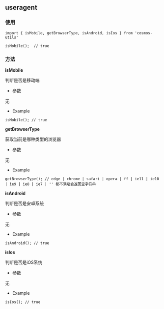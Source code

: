 ## useragent 

### 使用

```
import { isMobile, getBrowserType, isAndroid, isIos } from 'cosmos-utils'

isMobile();  // true
```

### 方法

**isMobile**

判断是否是移动端

- 参数

无

- Example

```
isMobile(); // true
```

**getBrowserType**

获取当前是哪种类型的浏览器

- 参数

无

- Example

```
getBrowserType(); // edge | chrome | safari | opera | ff | ie11 | ie10 | ie9 | ie8 | ie7 | '' 都不满足会返回空字符串
```


**isAndroid**

判断是否是安卓系统

- 参数

无

- Example

```
isAndroid(); // true
```

**isIos**

判断是否是iOS系统

- 参数

无

- Example

```
isIos(); // true
```